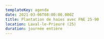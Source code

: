 ```yaml
---
templateKey: agenda
date: 2021-03-06T08:00:00.000Z
title: Plantation de haies avec FNE 25-90
location: Laval-le-Prieuré (25)
duration: journée entière
---
```

